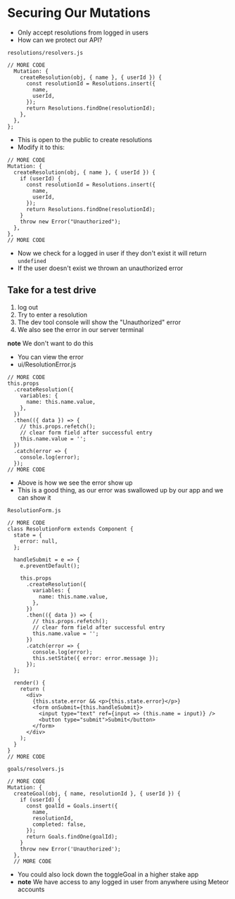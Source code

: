 # Securing Our Mutations
* Only accept resolutions from logged in users
* How can we protect our API?

`resolutions/resolvers.js`

```
// MORE CODE
  Mutation: {
    createResolution(obj, { name }, { userId }) {
      const resolutionId = Resolutions.insert({
        name,
        userId,
      });
      return Resolutions.findOne(resolutionId);
    },
  },
};
```

* This is open to the public to create resolutions
* Modify it to this:

```
// MORE CODE
Mutation: {
  createResolution(obj, { name }, { userId }) {
    if (userId) {
      const resolutionId = Resolutions.insert({
        name,
        userId,
      });
      return Resolutions.findOne(resolutionId);
    }
    throw new Error("Unauthorized");
  },
},
// MORE CODE
```

* Now we check for a logged in user if they don't exist it will return `undefined`
* If the user doesn't exist we thrown an unauthorized error

## Take for a test drive
1. log out
2. Try to enter a resolution
3. The dev tool console will show the "Unauthorized" error
4. We also see the error in our server terminal

**note** We don't want to do this

* You can view the error
* ui/ResolutionError.js

```
// MORE CODE
this.props
  .createResolution({
    variables: {
      name: this.name.value,
    },
  })
  .then(({ data }) => {
    // this.props.refetch();
    // clear form field after successful entry
    this.name.value = '';
  })
  .catch(error => {
    console.log(error);
  });
// MORE CODE
```

* Above is how we see the error show up
* This is a good thing, as our error was swallowed up by our app and we can show it

`ResolutionForm.js`

```
// MORE CODE
class ResolutionForm extends Component {
  state = {
    error: null,
  };

  handleSubmit = e => {
    e.preventDefault();

    this.props
      .createResolution({
        variables: {
          name: this.name.value,
        },
      })
      .then(({ data }) => {
        // this.props.refetch();
        // clear form field after successful entry
        this.name.value = '';
      })
      .catch(error => {
        console.log(error);
        this.setState({ error: error.message });
      });
  };

  render() {
    return (
      <div>
        {this.state.error && <p>{this.state.error}</p>}
        <form onSubmit={this.handleSubmit}>
          <input type="text" ref={input => (this.name = input)} />
          <button type="submit">Submit</button>
        </form>
      </div>
    );
  }
}
// MORE CODE
```

`goals/resolvers.js`

```
// MORE CODE
Mutation: {
  createGoal(obj, { name, resolutionId }, { userId }) {
    if (userId) {
      const goalId = Goals.insert({
        name,
        resolutionId,
        completed: false,
      });
      return Goals.findOne(goalId);
    }
    throw new Error('Unauthorized');
  },
  // MORE CODE
```

* You could also lock down the toggleGoal in a higher stake app
* **note** We have access to any logged in user from anywhere using Meteor accounts
